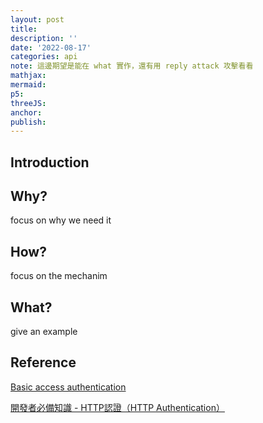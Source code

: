 ```yaml
---
layout: post
title:
description: ''
date: '2022-08-17'
categories: api
note: 這邊期望是能在 what 實作，還有用 reply attack 攻擊看看
mathjax:
mermaid:
p5:
threeJS:
anchor:
publish:
---
```


## Introduction



## Why?

focus on why we need it

## How?

focus on the mechanim

## What?

give an example

## Reference

[Basic access authentication](https://en.wikipedia.org/wiki/Basic_access_authentication)

[開發者必備知識 - HTTP認證（HTTP Authentication）](https://carsonwah.github.io/http-authentication.html)

